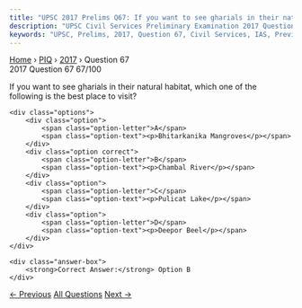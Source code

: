 ```yaml
---
title: "UPSC 2017 Prelims Q67: If you want to see gharials in their natural habitat, which..."
description: "UPSC Civil Services Preliminary Examination 2017 Question 67 with options and answer"
keywords: "UPSC, Prelims, 2017, Question 67, Civil Services, IAS, Previous Year Questions"
---
```


<nav class="breadcrumb">
    <a href="../../">Home</a>
    <span>›</span>
    <a href="../">PIQ</a>
    <span>›</span>
    <a href="./">2017</a>
    <span>›</span>
    <span>Question 67</span>
</nav>

<div class="question-header">
    <div class="question-meta">
        <span class="year-badge">2017</span>
        <span class="question-number">Question 67</span>
        <span class="progress">67/100</span>
    </div>
    <div class="progress-bar">
        <div class="progress-fill" style="width: 67.0%"></div>
    </div>
</div>

<div class="question-content">
    <div class="question-text">
        <p>If you want to see gharials in their natural habitat, which one of the<br />
following is the best place to visit?</p>
    </div>
    
    <div class="options">
        <div class="option">
            <span class="option-letter">A</span>
            <span class="option-text"><p>Bhitarkanika Mangroves</p></span>
        </div>
        <div class="option correct">
            <span class="option-letter">B</span>
            <span class="option-text"><p>Chambal River</p></span>
        </div>
        <div class="option">
            <span class="option-letter">C</span>
            <span class="option-text"><p>Pulicat Lake</p></span>
        </div>
        <div class="option">
            <span class="option-letter">D</span>
            <span class="option-text"><p>Deepor Beel</p></span>
        </div>
    </div>

    <div class="answer-box">
        <strong>Correct Answer:</strong> Option B
    </div>
</div>

<div class="question-nav">
    <a href="../q066-with-reference-to-indian-ocean-dipole-iod-sometime/" class="nav-btn prev">← Previous</a>
    <a href="../" class="nav-btn center">All Questions</a>
    <a href="../q068-consider-the-following-in-respect-of-indian-ocean/" class="nav-btn next">Next →</a>
</div>
